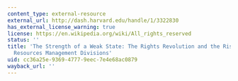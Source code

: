 ```yaml
---
content_type: external-resource
external_url: http://dash.harvard.edu/handle/1/3322830
has_external_license_warning: true
license: https://en.wikipedia.org/wiki/All_rights_reserved
status: ''
title: 'The Strength of a Weak State: The Rights Revolution and the Rise of Human
  Resources Management Divisions'
uid: cc36a25e-9369-4777-9eec-7e4e68ac0879
wayback_url: ''
---
```

